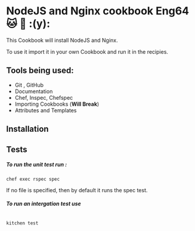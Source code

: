 # NodeJS and Nginx cookbook Eng64 :cat: :monkey: :(y):

This Cookbook will install NodeJS and Nginx.

To use it import it in your own Cookbook and run it in the recipies.

## Tools being used:
- Git , GitHub
- Documentation
- Chef, Inspec, Chefspec
- Importing Cookbooks (**Will Break**)
- Attributes and Templates

## Installation

## Tests

##### To run the unit test run :

```
chef exec rspec spec

```

If no file is specified, then by default it runs the spec test.

##### To run an intergation test use

```

kitchen test

```
